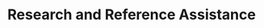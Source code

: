 ---
title: Research and Reference Assistance
layout: dashboard
permalink: /research-assistance.html
dashboard:
  container_id: researchAssistance
  data_sources:
    triannual: /kpidata/reference.csv
    yearly: /kpidata/reference-yearly.csv
  default_frequency: yearly
  default_tab: chart
  show_table: true
  charts:
    - type: line
      title: Total Interactions
      datasets:
        - row_index: 0
    - type: line
      title: Interactions by Type
      datasets:
        - row_index: 1
        - row_index: 2
        - row_index: 3
        - row_index: 4
---